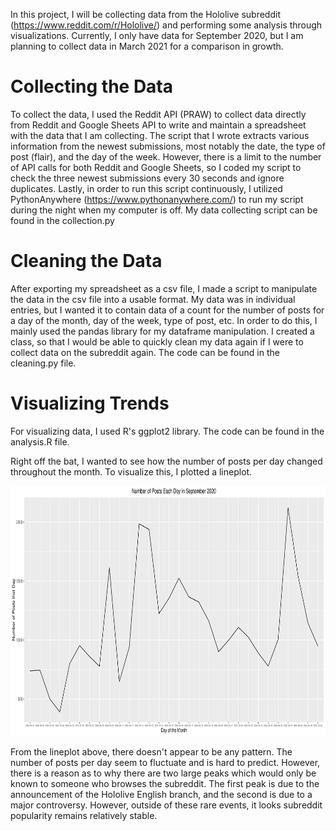 In this project, I will be collecting data from the Hololive subreddit (https://www.reddit.com/r/Hololive/) and performing some analysis through visualizations. Currently, I only have data for September 2020, but I am planning to collect data in March 2021 for a comparison in growth.

# Collecting the Data
To collect the data, I used the Reddit API (PRAW) to collect data directly from Reddit and Google Sheets API to write and maintain a spreadsheet with the data that I am collecting. The script that I wrote extracts various information from the newest submissions, most notably the date, the type of post (flair), and the day of the week. However, there is a limit to the number of API calls for both Reddit and Google Sheets, so I coded my script to check the three newest submissions every 30 seconds and ignore duplicates. Lastly, in order to run this script continuously, I utilized PythonAnywhere (https://www.pythonanywhere.com/) to run my script during the night when my computer is off. My data collecting script can be found in the collection.py

# Cleaning the Data
After exporting my spreadsheet as a csv file, I made a script to manipulate the data in the csv file into a usable format. My data was in individual entries, but I wanted it to contain data of a count for the number of posts for a day of the month, day of the week, type of post, etc. In order to do this, I mainly used the pandas library for my dataframe manipulation. I created a class, so that I would be able to quickly clean my data again if I were to collect data on the subreddit again. The code can be found in the cleaning.py file.

# Visualizing Trends
For visualizing data, I used R's ggplot2 library. The code can be found in the analysis.R file.

Right off the bat, I wanted to see how the number of posts per day changed throughout the month. To visualize this, I plotted a lineplot.

<img src="/Graphs/day_count.png" width="800" height="400">


From the lineplot above, there doesn't appear to be any pattern. The number of posts per day seem to fluctuate and is hard to predict. However, there is a reason as to why there are two large peaks which would only be known to someone who browses the subreddit. The first peak is due to the announcement of the Hololive English branch, and the second is due to a major controversy. However, outside of these rare events, it looks subreddit popularity remains relatively stable. 

